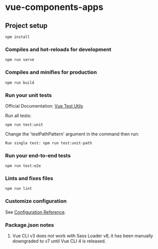 # vue-components-apps

## Project setup
```
npm install
```

### Compiles and hot-reloads for development
```
npm run serve
```

### Compiles and minifies for production
```
npm run build
```

### Run your unit tests
Official Documentation:  [Vue Test Utils](https://vue-test-utils.vuejs.org/)

Run all tests: 
```
npm run test:unit
```
Change the 'testPathPattern' argument in the command then run:
```
Run single test: npm run test:unit-path
```
### Run your end-to-end tests
```
npm run test:e2e
```

### Lints and fixes files
```
npm run lint
```

### Customize configuration
See [Configuration Reference](https://cli.vuejs.org/config/).

### Package.json notes

1. Vue CLI v3 does not work with Sass Loader v8, it has been manually
downgraded to v7 until Vue CLI 4 is released.
